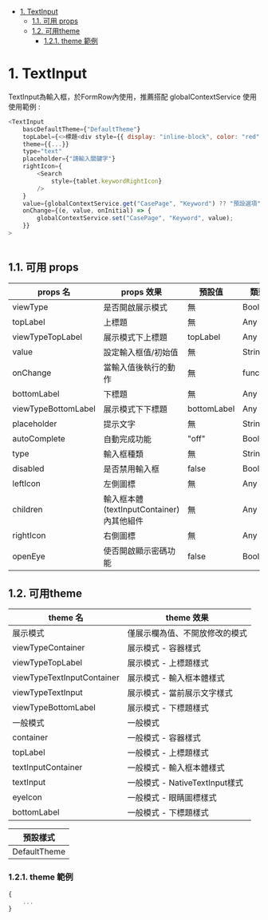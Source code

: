- [1. TextInput](#1-textinput)
  - [1.1. 可用 props](#11-可用-props)
  - [1.2. 可用theme](#12-可用theme)
    - [1.2.1. theme 範例](#121-theme-範例)

# 1. TextInput

TextInput為輸入框，於FormRow內使用，推薦搭配 globalContextService 使用
使用範例 : 

```js
<TextInput
    bascDefaultTheme={"DefaultTheme"}
    topLabel={<>標題<div style={{ display: "inline-block", color: "red" }}>(必填)</div></>}
    theme={{...}}
    type="text"
    placeholder={"請輸入關鍵字"}
    rightIcon={
        <Search
            style={tablet.keywordRightIcon}
        />
    }
    value={globalContextService.get("CasePage", "Keyword") ?? "預設選項"}
    onChange={(e, value, onInitial) => {
        globalContextService.set("CasePage", "Keyword", value);
    }}
>
                      
```

## 1.1. 可用 props

| props 名            | props 效果                                 | 預設值      | 類型     |
| ------------------- | ------------------------------------------ | ----------- | -------- |
| viewType            | 是否開啟展示模式                           | 無          | Boolean  |
| topLabel            | 上標題                                     | 無          | Any      |
| viewTypeTopLabel    | 展示模式下上標題                           | topLabel    | Any      |
| value               | 設定輸入框值/初始值                        | 無          | String   |
| onChange            | 當輸入值後執行的動作                       | 無          | function |
| bottomLabel         | 下標題                                     | 無          | Any      |
| viewTypeBottomLabel | 展示模式下下標題                           | bottomLabel | Any      |
| placeholder         | 提示文字                                   | 無          | String   |
| autoComplete        | 自動完成功能                               | "off"       | Boolean  |
| type                | 輸入框種類                                 | 無          | String   |
| disabled            | 是否禁用輸入框                             | false       | Boolean  |
| leftIcon            | 左側圖標                                   | 無          | Any      |
| children            | 輸入框本體 (textInputContainer) 內其他組件 | 無          | Any      |
| rightIcon           | 右側圖標                                   | 無          | Any      |
| openEye             | 使否開啟顯示密碼功能                       | false       | Boolean  |

## 1.2. 可用theme

| theme 名                   | theme 效果                     |
| -------------------------- | ------------------------------ |
| 展示模式                   | 僅展示欄為值、不開放修改的模式 |
| viewTypeContainer          | 展示模式 - 容器樣式            |
| viewTypeTopLabel           | 展示模式 - 上標題樣式          |
| viewTypeTextInputContainer | 展示模式 - 輸入框本體樣式      |
| viewTypeTextInput          | 展示模式 - 當前展示文字樣式    |
| viewTypeBottomLabel        | 展示模式 - 下標題樣式          |
| 一般模式                   | 一般模式                       |
| container                  | 一般模式 - 容器樣式            |
| topLabel                   | 一般模式 - 上標題樣式          |
| textInputContainer         | 一般模式 - 輸入框本體樣式      |
| textInput                  | 一般模式 - NativeTextInput樣式 |
| eyeIcon                    | 一般模式 - 眼睛圖標樣式        |
| bottomLabel                | 一般模式 - 下標題樣式          |

| 預設樣式     |
| ------------ |
| DefaultTheme |

### 1.2.1. theme 範例
```js
{
    ...
}


```